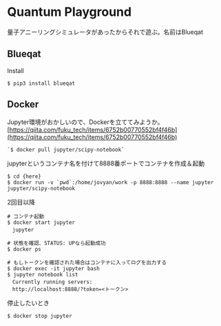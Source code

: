 # Quantum Playground

量子アニーリングシミュレータがあったからそれで遊ぶ。名前はBlueqat

## Blueqat

Install

`$ pip3 install blueqat`


## Docker

Jupyter環境がおかしいので、Dockerを立ててみようか。
[https://qiita.com/fuku_tech/items/6752b00770552bf4f46b](https://qiita.com/fuku_tech/items/6752b00770552bf4f46b)

```
`$ docker pull jupyter/scipy-notebook`
```
jupyterというコンテナ名を付けて8888番ポートでコンテナを作成＆起動
```
$ cd {here}
$ docker run -v `pwd`:/home/jovyan/work -p 8888:8888 --name jupyter jupyter/scipy-notebook
```

2回目以降

```
# コンテナ起動
$ docker start jupyter
　jupyter

# 状態を確認、STATUS: UPなら起動成功
$ docker ps

# もしトークンを確認された場合はコンテナに入ってログを出力する
$ docker exec -it jupyter bash
$ jupyter notebook list
　Currently running servers:
　http://localhost:8888/?token=<トークン>
```

停止したいとき
```
$ docker stop jupyter
```
